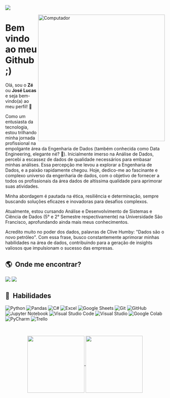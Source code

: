 ![](https://komarev.com/ghpvc/?username=MrVtR&color=006bed)

<img src="https://raw.githubusercontent.com/MicaelliMedeiros/micaellimedeiros/master/image/computer-illustration.png" min-width="400px" max-width="400px" width="400px" align="right" alt="Computador">

<h1>Bem vindo ao meu Github ;)</h1>

<p align="left">
Olá, sou o <strong>Zé</strong> ou <strong>José Lucas</strong> e seja bem-vindo(a) ao meu perfil! 💛

Como um entusiasta da tecnologia, estou trilhando minha jornada profissional na empolgante área da Engenharia de Dados (também conhecida como Data Engineering, elegante né? 🤩). Inicialmente imerso na Análise de Dados, percebi a escassez de dados de qualidade necessários para embasar minhas análises. Essa percepção me levou a explorar a Engenharia de Dados, e a paixão rapidamente chegou. Hoje, dedico-me ao fascinante e complexo universo da engenharia de dados, com o objetivo de fornecer a todos os profissionais da área dados de altíssima qualidade para aprimorar suas atividades.

Minha abordagem é pautada na ética, resiliência e determinação, sempre buscando soluções eficazes e inovadoras para desafios complexos.

Atualmente, estou cursando Análise e Desenvolvimento de Sistemas e Ciência de Dados (5° e 2° Semestre respectivamente) na Universidade São Francisco, aprofundando ainda mais meus conhecimentos.

Acredito muito no poder dos dados, palavras de Clive Humby: "Dados são o novo petróleo". Com essa frase, busco constantemente aprimorar minhas habilidades na área de dados, contribuindo para a geração de insights valiosos que impulsionam o sucesso das empresas.
</p>

## :earth_americas: &nbsp;Onde me encontrar?
  <a href = "mailto:jose.lucas.xcvi@gmail.com"><img src="https://img.shields.io/badge/-Gmail-FF0000?style=flat-square&labelColor=FF0000&logo=gmail&logoColor=white" target="_blank"></a>
  <a href="https://www.linkedin.com/in/jose-lucas-soares-silva/" target="_blank"><img src="https://img.shields.io/badge/-Linkedin-0e76a8?style=flat-square&logo=Linkedin&logoColor=white" target="_blank"></a> 

## :robot: &nbsp;Habilidades
  ![Python](https://img.shields.io/badge/Python-3776AB?style=style=flat&logo=python&logoColor=white)
  ![Pandas](https://img.shields.io/badge/Pandas-2C2D72?style=flat&logo=pandas&logoColor=white)
  ![C#](https://img.shields.io/badge/C%23-239120?style=style=flat&logo=c-sharp&logoColor=white)
  ![Excel](https://img.shields.io/badge/Microsoft_Excel-217346?style=flat&logo=microsoft-excel&logoColor=white)
  ![Google Sheets](https://img.shields.io/badge/Google%20Sheets-34A853?style=flat&logo=google-sheets&logoColor=white)
  ![Git](https://img.shields.io/badge/-Git-333333?style=flat&logo=git)
  ![GitHub](https://img.shields.io/badge/-GitHub-333333?style=flat&logo=github)
  ![Jupyter Notebook](https://img.shields.io/badge/jupyter-%23FA0F00.svg?style=flat&logo=jupyter&logoColor=white)
  ![Visual Studio Code](https://img.shields.io/badge/-Visual%20Studio%20Code-333333?style=flat&logo=visual-studio-code&logoColor=007ACC)
  ![Visual Studio](https://img.shields.io/badge/Visual_Studio-5C2D91?style=flat&logo=visual%20studio&logoColor=white)
  ![Google Colab](https://img.shields.io/badge/Colab-F9AB00?style=flat&logo=googlecolab&color=525252)
  ![PyCharm](https://img.shields.io/badge/PyCharm-000000.svg?&style=flat&logo=PyCharm&logoColor=white)
  ![Trello](https://img.shields.io/badge/-Trello-333333?style=flat&logo=trello&logoColor=007ACC)

<br/>

<p align="center">
<a href="https://github.com/BYTE-JoseLucas">
  <img align="center" height="180em" src="https://github-readme-stats.vercel.app/api?username=BYTE-JoseLucas&count_private=true&show_icons=true&theme=synthwave" />
</a>
<a href="https://github.com/BYTE-JoseLucas">
  <img align="center" height="180em" src="https://github-readme-stats.vercel.app/api/top-langs/?username=BYTE-JoseLucas&langs_count=8&layout=compact" />
</a>
</p>

<br/>

